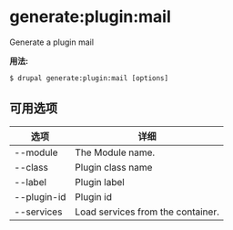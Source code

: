 # generate:plugin:mail
Generate a plugin mail

**用法:**
```
$ drupal generate:plugin:mail [options]
```

## 可用选项
选项 | 详细
-------|-------------
--module | The Module name.
--class | Plugin class name
--label | Plugin label
--plugin-id | Plugin id
--services | Load services from the container.
